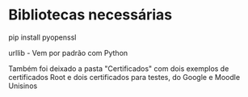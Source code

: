 # Bibliotecas necessárias
pip install pyopenssl

urllib - Vem por padrão com Python

Também foi deixado a pasta "Certificados" com dois exemplos de certificados Root e dois certificados para testes, do Google e Moodle Unisinos